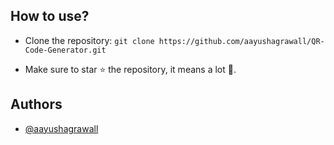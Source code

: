 
## How to use?

- Clone the repository: `git clone https://github.com/aayushagrawall/QR-Code-Generator.git`

- Make sure to star ⭐ the repository, it means a lot 💖.






## Authors

- [@aayushagrawall](https://www.github.com/aayushagrawall)

